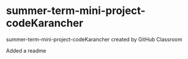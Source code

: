 # summer-term-mini-project-codeKarancher
summer-term-mini-project-codeKarancher created by GitHub Classroom

Added a readme
